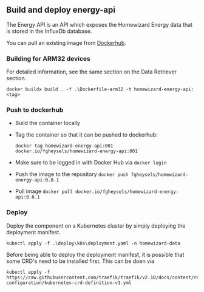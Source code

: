 ## Build and deploy energy-api

The Energy API is an API which exposes the Homewizard Energy data that is stored in the InfluxDb database.

You can pull an existing image from [Dockerhub](https://hub.docker.com/r/fgheysels/homewizard-energy-api/tags).

### Building for ARM32 devices

For detailed information, see the same section on the Data Retriever section.

```
docker buildx build . -f .\Dockerfile-arm32 -t homewizard-energy-api:<tag>
```

### Push to dockerhub

- Build the container locally
- Tag the container so that it can be pushed to dockerhub:
  ```
  docker tag homewizard-energy-api:001 docker.io/fgheysels/homewizard-energy-api:001
  ```
- Make sure to be logged in with Docker Hub via `docker login`
- Push the image to the repository `docker push fgheysels/homewizard-energy-api:0.0.1`

- Pull image `docker pull docker.io/fgheysels/homewizard-energy-api:0.0.1`

### Deploy

Deploy the component on a Kubernetes cluster by simply deploying the deployment manifest.

```
kubectl apply -f .\deploy\k8s\deployment.yaml -n homewizard-data
```

Before being able to deploy the deployment manifest, it is possible that some CRD's need to be installed first.
This can be doen via
```
kubectl apply -f https://raw.githubusercontent.com/traefik/traefik/v2.10/docs/content/reference/dynamic-configuration/kubernetes-crd-definition-v1.yml
```
